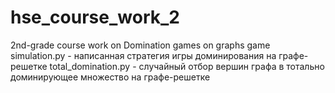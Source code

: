 # hse_course_work_2
2nd-grade course work on Domination games on graphs
game simulation.py - написанная стратегия игры доминирования на графе-решетке
total_domination.py - случайный отбор вершин графа в тотально доминирующее множество на графе-решетке
